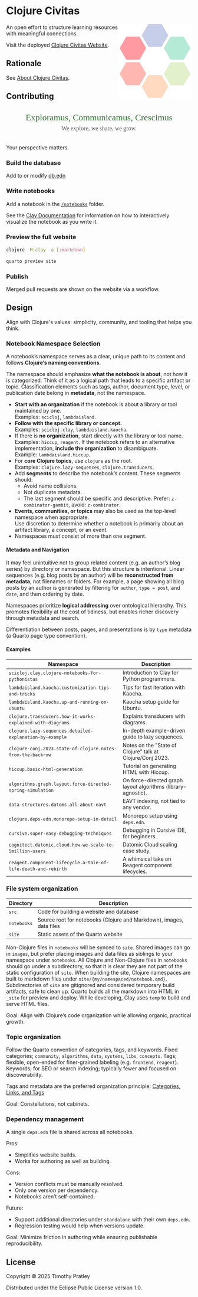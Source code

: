 # Clojure Civitas

<img src="notebooks/images/civitas-icon.svg" alt="Civitas Icon" align="right">

An open effort to structure learning resources with meaningful connections.

Visit the deployed [Clojure Civitas Website](https://clojurecivitas.github.io).

## Rationale

See [About Clojure Civitas](https://clojurecivitas.github.io/about).


## Contributing

<div style="text-align: center; font-family: 'Georgia', serif; font-size: 1.5rem; margin: 2rem 0; color: #2e7d32;">
Exploramus, Communicamus, Crescimus<br>
<small style="font-size: 1rem; color: #555;">We explore, we share, we grow.</small>
</div>

Your perspective matters.

### Build the database

Add to or modify [db.edn](quarto/db.edn)

### Write notebooks

Add a notebook in the [`/notebooks`](notebooks) folder.

See the [Clay Documentation](https://scicloj.github.io/clay) for information on how to interactively visualize the
notebook as you write it.

### Preview the full website

```sh
clojure -M:clay -a [:markdown]
```

```sh
quarto preview site
```

### Publish

Merged pull requests are shown on the website via a workflow.


## Design

Align with Clojure's values: simplicity, community, and tooling that helps you think.

### Notebook Namespace Selection

A notebook’s namespace serves as a clear, unique path to its content and follows **Clojure’s naming conventions**.

The namespace should emphasize **what the notebook is about**, not how it is categorized.
Think of it as a logical path that leads to a specific artifact or topic.
Classification elements such as tags, author, document type, level, or publication date belong in **metadata**, not the
namespace.

- **Start with an organization** if the notebook is about a library or tool maintained by one.  
  Examples: `scicloj`, `lambdaisland`.
- **Follow with the specific library or concept.**  
  Examples: `scicloj.clay`, `lambdaisland.kaocha`.
- If there is **no organization**, start directly with the library or tool name.  
  Examples: `hiccup`, `reagent`.
  If the notebook refers to an alternative implementation, **include the organization** to disambiguate.  
  Example: `lambdaisland.hiccup`.
- For **core Clojure topics**, use `clojure` as the root.  
  Examples: `clojure.lazy-sequences`, `clojure.transducers`.
- Add **segments** to describe the notebook’s content. These segments should:
    - Avoid name collisions.
    - Not duplicate metadata.
    - The last segment should be specific and descriptive. Prefer: `z-combinator-gambit`, avoid: `z-combinator`.
- **Events, communities, or topics** may also be used as the top-level namespace when appropriate.  
  Use discretion to determine whether a notebook is primarily about an artifact library,
  a concept, or an event.
- Namespaces must consist of more than one segment.

#### Metadata and Navigation

It may feel unintuitive not to group related content (e.g. an author’s blog series) by directory or namespace.
But this structure is intentional.
Linear sequences (e.g. blog posts by an author) will be **reconstructed from metadata**, not filenames or folders.
For example, a page showing all blog posts by an author is generated by filtering for `author`, `type = post`, and
`date`, and then ordering by date.

Namespaces prioritize **logical addressing** over ontological hierarchy.
This promotes flexibility at the cost of tidiness, but enables richer discovery through metadata and search.

Differentiation between posts, pages, and presentations is by `type` metadata (a Quarto page type convention).

#### Examples

| Namespace                                                      | Description                                                   |
|----------------------------------------------------------------|---------------------------------------------------------------|
| `scicloj.clay.clojure-notebooks-for-pythonistas`               | Introduction to Clay for Python programmers.                  |
| `lambdaisland.kaocha.customization-tips-and-tricks`            | Tips for fast iteration with Kaocha.                          |
| `lambdaisland.kaocha.up-and-running-on-ubuntu`                 | Kaocha setup guide for Ubuntu.                                |
| `clojure.transducers.how-it-works-explained-with-diagrams`     | Explains transducers with diagrams.                           |
| `clojure.lazy-sequences.detailed-explanation-by-example`       | In-depth example-driven guide to lazy sequences.              |
| `clojure-conj.2023.state-of-clojure.notes-from-the-backrow`    | Notes on the "State of Clojure" talk at Clojure/Conj 2023.    |
| `hiccup.basic-html-generation`                                 | Tutorial on generating HTML with Hiccup.                      |
| `algorithms.graph.layout.force-directed-spring-simulation`     | On force-directed graph layout algorithms (library-agnostic). |
| `data-structures.datoms.all-about-eavt`                        | EAVT indexing, not tied to any vendor.                        |
| `clojure.deps-edn.monorepo-setup-in-detail`                    | Monorepo setup using `deps.edn`.                              |
| `cursive.super-easy-debugging-techniques`                      | Debugging in Cursive IDE, for beginners.                      |
| `cognitect.datomic.cloud.how-we-scale-to-5million-users`       | Datomic Cloud scaling case study.                             |
| `reagent.component-lifecycle.a-tale-of-life-death-and-rebirth` | A whimsical take on Reagent component lifecycles.             |

### File system organization

| Directory                      | Description                                                          |
|--------------------------------|----------------------------------------------------------------------|
| `src`                          | Code for building a website and database                             |
| `notebooks`                    | Source root for notebooks (Clojure and Markdown), images, data files |
| `site`                         | Static assets of the Quarto website                                  |

Non-Clojure files in `notebooks` will be synced to `site`.
Shared images can go in `images`, but prefer placing images and data files as siblings to your namespace under `notebooks`.
All Clojure and Non-Clojure files in `notebooks` should go under a subdirectory,
so that it is clear they are not part of the static configuration of `site`.
When building the site, Clojure namespaces are built to markdown files under `site/{my/namespaced/notebook.qmd}`.
Subdirectories of `site` are gitignored and considered temporary build artifacts, safe to clean up.
Quarto builds all the markdown into HTML in `_site` for preview and deploy.
While developing, Clay uses `temp` to build and serve HTML files.

Goal: Align with Clojure’s code organization while allowing organic, practical growth.

### Topic organization

Follow the Quarto convention of categories, tags, and keywords.
Fixed categories; `community`, `algorithms`, `data`, `systems`, `libs`, `concepts`.
Tags; flexible, open-ended for finer-grained labeling (e.g. `frontend`, `reagent`).
Keywords; for SEO or search indexing; typically fewer and focused on discoverability.

Tags and metadata are the preferred organization principle:
[Categories, Links, and Tags](https://gwern.net/doc/philosophy/ontology/2005-04-shirky-ontologyisoverratedcategorieslinksandtags.html)

Goal: Constellations, not cabinets.

### Dependency management

A single `deps.edn` file is shared across all notebooks.

Pros:

* Simplifies website builds.
* Works for authoring as well as building.

Cons:

* Version conflicts must be manually resolved.
* Only one version per dependency.
* Notebooks aren’t self-contained.

Future:

* Support additional directories under `standalone` with their own `deps.edn`.
* Regression testing would help when versions update.

Goal: Minimize friction in authoring while ensuring publishable reproducibility.

## License

Copyright © 2025 Timothy Pratley

Distributed under the Eclipse Public License version 1.0.
